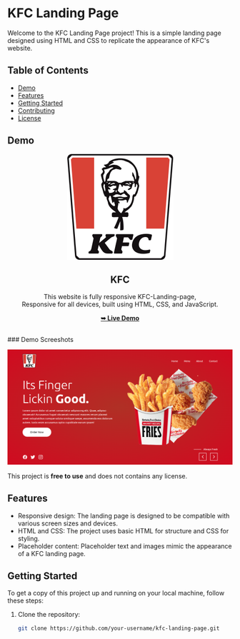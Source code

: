 # KFC Landing Page

Welcome to the KFC Landing Page project! This is a simple landing page designed using HTML and CSS to replicate the appearance of KFC's website.

## Table of Contents
- [Demo](#demo)
- [Features](#features)
- [Getting Started](#getting-started)
- [Contributing](#contributing)
- [License](#license)

## Demo

<div align="center">
  
  <img src="./images/readme-images/logo.png" />

  <h2 align="center">KFC</h2>

  This website is fully responsive KFC-Landing-page, <br />Responsive for all devices, built using HTML, CSS, and JavaScript.

  <a href="https://ai-rupak.github.io/KFC-Landing-page.github.io/"><strong>➥ Live Demo</strong></a>

</div>

<br />
### Demo Screeshots

![KFC-Landing-Page Desktop Demo](./images/readme-images/desktop-example.png "Desktop Demo")

This project is **free to use** and does not contains any license.

## Features

- Responsive design: The landing page is designed to be compatible with various screen sizes and devices.
- HTML and CSS: The project uses basic HTML for structure and CSS for styling.
- Placeholder content: Placeholder text and images mimic the appearance of a KFC landing page.

## Getting Started

To get a copy of this project up and running on your local machine, follow these steps:

1. Clone the repository:

   ```bash
   git clone https://github.com/your-username/kfc-landing-page.git
